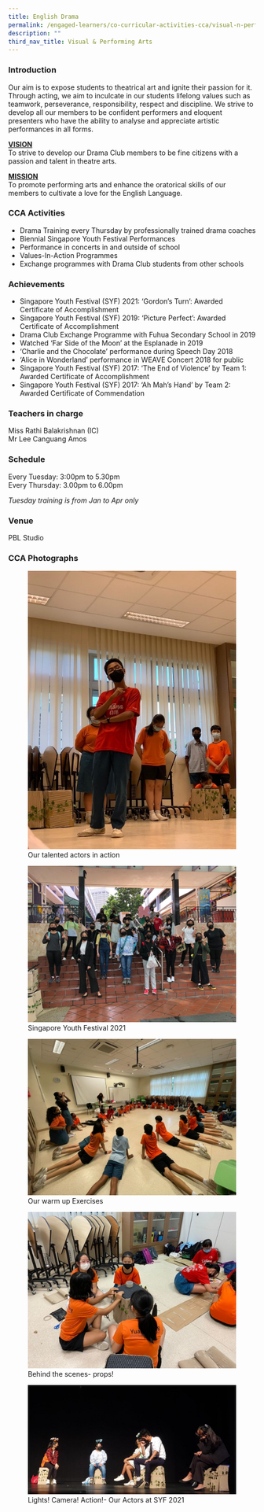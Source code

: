 ```yaml
---
title: English Drama
permalink: /engaged-learners/co-curricular-activities-cca/visual-n-performing-arts/english-drama/
description: ""
third_nav_title: Visual & Performing Arts
---
```

### Introduction

Our aim is to expose students to theatrical art and ignite their passion for it. Through acting, we aim to inculcate in our students lifelong values such as teamwork, perseverance, responsibility, respect and discipline. We strive to develop all our members to be confident performers and eloquent presenters who have the ability to analyse and appreciate artistic performances in all forms.  
  
<u><strong> VISION </strong></u><br>
To strive to develop our Drama Club members to be fine citizens with a passion and talent in theatre arts.

<u><strong> MISSION </strong></u><br>
To promote performing arts and enhance the oratorical skills of our members to cultivate a love for the English Language.

### CCA Activities

*   Drama Training every Thursday by professionally trained drama coaches
*   Biennial Singapore Youth Festival Performances
*   Performance in concerts in and outside of school
*   Values-In-Action Programmes
*   Exchange programmes with Drama Club students from other schools

### Achievements

*   Singapore Youth Festival (SYF) 2021: ‘Gordon’s Turn’: Awarded Certificate of Accomplishment
*   Singapore Youth Festival (SYF) 2019: ‘Picture Perfect’: Awarded Certificate of Accomplishment
*   Drama Club Exchange Programme with Fuhua Secondary School in 2019
*   Watched ‘Far Side of the Moon’ at the Esplanade in 2019
*   ‘Charlie and the Chocolate’ performance during Speech Day 2018
*   ‘Alice in Wonderland’ performance in WEAVE Concert 2018 for public
*   Singapore Youth Festival (SYF) 2017: ‘The End of Violence’ by Team 1: Awarded Certificate of Accomplishment
*   Singapore Youth Festival (SYF) 2017: ‘Ah Mah’s Hand’ by Team 2: Awarded Certificate of Commendation

### Teachers in charge

Miss Rathi Balakrishnan (IC)<br>
Mr Lee Canguang Amos

### Schedule

Every Tuesday: 3:00pm to 5.30pm <br>
Every Thursday: 3.00pm to 6.00pm

*Tuesday training is from Jan to Apr only*

### Venue

PBL Studio

### CCA Photographs

<figure>  
<img src="/images/English%20Drama-1.jpg">  
<figcaption> Our talented actors in action </figcaption>  
</figure>

<figure>  
<img src="/images/English%20Drama-2.jpg">  
<figcaption> Singapore Youth Festival 2021 </figcaption>  
</figure>

<figure>  
<img src="/images/English%20Drama-3.jpg">  
<figcaption> Our warm up Exercises </figcaption>  
</figure>

<figure>  
<img src="/images/English%20Drama-4.jpg">  
<figcaption> Behind the scenes- props! </figcaption>  
</figure>

<figure>  
<img src="/images/English%20Drama-5.jpg">  
<figcaption> Lights! Camera! Action!- Our Actors at SYF 2021 </figcaption>  
</figure>